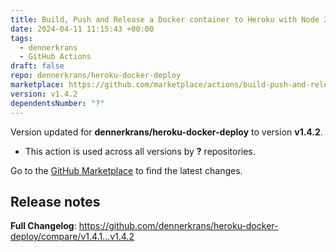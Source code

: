 ```yaml
---
title: Build, Push and Release a Docker container to Heroku with Node 20.
date: 2024-04-11 11:15:43 +00:00
tags:
  - dennerkrans
  - GitHub Actions
draft: false
repo: dennerkrans/heroku-docker-deploy
marketplace: https://github.com/marketplace/actions/build-push-and-release-a-docker-container-to-heroku-with-node-20
version: v1.4.2
dependentsNumber: "?"
---
```



Version updated for **dennerkrans/heroku-docker-deploy** to version **v1.4.2**.
- This action is used across all versions by **?** repositories.

Go to the [GitHub Marketplace](https://github.com/marketplace/actions/build-push-and-release-a-docker-container-to-heroku-with-node-20) to find the latest changes.

## Release notes

**Full Changelog**: https://github.com/dennerkrans/heroku-docker-deploy/compare/v1.4.1...v1.4.2
